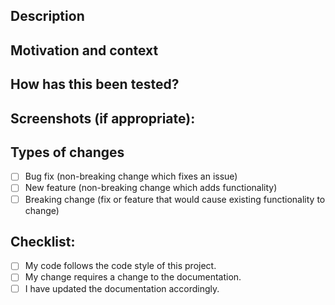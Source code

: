 <!--
Provide a general summary of your changes in the Title above.

We welcome pull requests for bug fixes and minor improvements, but please note
that major changes must be approved and planned.

To suggest new features or major changes, please visit our Petitions website at:
https://petitions.classicpress.net/

For more details about our governance and change planning process, see:
https://www.classicpress.net/democracy/
-->

## Description
<!--
Describe your changes in detail.
-->

## Motivation and context
<!--
Why is this change required? What problem does it solve?

If it fixes an open issue, please link to the issue here.
-->

## How has this been tested?
<!--
Please describe in detail how you tested your changes. If you have challenges writing tests, please consult the document linked. https://make.wordpress.org/core/handbook/testing/automated-testing/phpunit/

Include details of your testing environment, and the tests you ran to see how
your change affects other areas of the code, etc.

Please include unit tests with new or changed code, if applicable.
-->

## Screenshots (if appropriate):

## Types of changes
<!--
What types of changes does your code introduce? Put an `x` in all the boxes
that apply:
-->
- [ ] Bug fix (non-breaking change which fixes an issue)
- [ ] New feature (non-breaking change which adds functionality)
- [ ] Breaking change (fix or feature that would cause existing functionality to change)

## Checklist:
<!--
Go over all the following points, and put an `x` in all the boxes that apply.
If you're unsure about any of these, don't hesitate to ask. We're here to help!
-->
- [ ] My code follows the code style of this project.
- [ ] My change requires a change to the documentation.
- [ ] I have updated the documentation accordingly.
